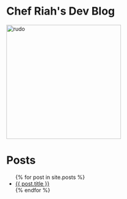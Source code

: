 # Chef Riah's Dev Blog 



<img src="/blog/images/rudo.png" alt="rudo" height="300x" width="300px">


# Posts
<ul>
  {% for post in site.posts %}
    <li>
      <a href="{{ post.url | relative_url }}">{{ post.title }}</a>
    </li>
  {% endfor %}
</ul>
